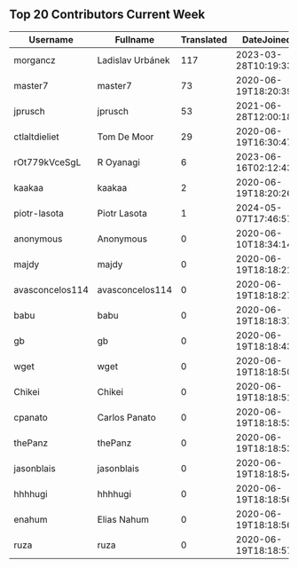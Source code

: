 ## Top 20 Contributors Current Week ##
|Username|Fullname|Translated|DateJoined|Language|
|--------|--------|----------|----------|-------|
|morgancz|Ladislav Urbánek|117|2023-03-28T10:19:33.|cs|
|master7|master7|73|2020-06-19T18:20:39.|pl|
|jprusch|jprusch|53|2021-06-28T12:00:18.|de|
|ctlaltdieliet|Tom De Moor|29|2020-06-19T16:30:47Z|nl|
|rOt779kVceSgL|R Oyanagi|6|2023-06-16T02:12:43.|ja|
|kaakaa|kaakaa|2|2020-06-19T18:20:26Z|ja|
|piotr-lasota|Piotr Lasota|1|2024-05-07T17:46:57.||
|anonymous|Anonymous|0|2020-06-10T18:34:14.||
|majdy|majdy|0|2020-06-19T18:18:21.||
|avasconcelos114|avasconcelos114|0|2020-06-19T18:18:27Z||
|babu|babu|0|2020-06-19T18:18:37.||
|gb|gb|0|2020-06-19T18:18:43.||
|wget|wget|0|2020-06-19T18:18:50Z|ro|
|Chikei|Chikei|0|2020-06-19T18:18:51Z|zh_Hant|
|cpanato|Carlos Panato|0|2020-06-19T18:18:53Z||
|thePanz|thePanz|0|2020-06-19T18:18:53Z||
|jasonblais|jasonblais|0|2020-06-19T18:18:54Z||
|hhhhugi|hhhhugi|0|2020-06-19T18:18:56.||
|enahum|Elias  Nahum|0|2020-06-19T18:18:56Z|es|
|ruza|ruza|0|2020-06-19T18:18:57.||
